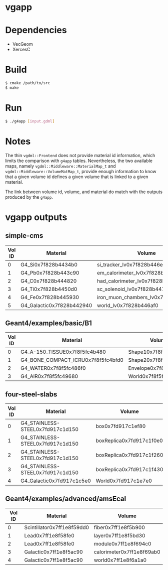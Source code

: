 vgapp
=====

# Dependencies
- VecGeom
- XercesC

# Build
```bash
$ cmake /path/to/src
$ make
```

# Run
```bash
$ ./g4app [input.gdml]
```

# Notes
The thin `vgdml::Frontend` does not provide material id information, which
limits the comparison with `g4app` tables. Nevertheless, the two available maps,
namely `vgdml::Middleware::MaterialMap_t` and
`vgdml::Middleware::VolumeMatMap_t`, provide enough information to know that a
given volume id defines a given volume that is linked to a given material.

The link between volume id, volume, and material do match with the outputs
produced by the `g4app`.

# vgapp outputs

## **simple-cms**

| Vol ID | Material                  | Volume                              |
| ------ | ------------------------- | ----------------------------------- | 
| 0      | G4_Si0x7f828b4434b0       | si_tracker_lv0x7f828b446eb0         |
| 1      | G4_Pb0x7f828b443c90       | em_calorimeter_lv0x7f828b446f80     |
| 2      | G4_C0x7f828b444820        | had_calorimeter_lv0x7f828b447050    |
| 3      | G4_Ti0x7f828b4450d0       | sc_solenoid_lv0x7f828b447120        |
| 4      | G4_Fe0x7f828b445930       | iron_muon_chambers_lv0x7f828b4471f0 |
| 5      | G4_Galactic0x7f828b442940 | world_lv0x7f828b446af0              |

## **Geant4/examples/basic/B1**

| Vol ID | Material                           | Volume                 |
| ------ | ---------------------------------- | ---------------------- | 
| 0      | G4_A-150_TISSUE0x7f8f5fc4b480      | Shape10x7f8f5fc4bef0   |
| 1      | G4_BONE_COMPACT_ICRU0x7f8f5fc4bfd0 | Shape20x7f8f5fc4de80   |
| 2      | G4_WATER0x7f8f5fc486f0             | Envelope0x7f8f5fc4b350 |
| 3      | G4_AIR0x7f8f5fc49680               | World0x7f8f5fc49fe0    |

## **four-steel-slabs**

| Vol ID | Material                         | Volume                   |
| ------ | -------------------------------- | ------------------------ | 
| 0      | G4_STAINLESS-STEEL0x7fd917c1d150 | box0x7fd917c1ef80        |
| 1      | G4_STAINLESS-STEEL0x7fd917c1d150 | boxReplica0x7fd917c1f0e0 |
| 2      | G4_STAINLESS-STEEL0x7fd917c1d150 | boxReplica0x7fd917c1f260 |
| 3      | G4_STAINLESS-STEEL0x7fd917c1d150 | boxReplica0x7fd917c1f430 |
| 4      | G4_Galactic0x7fd917c1c5e0        | World0x7fd917c1e7e0      |

## **Geant4/examples/advanced/amsEcal**

| Vol ID | Material                   | Volume                    |
| ------ | -------------------------- | ------------------------- | 
| 0      | Scintillator0x7ff1e8f59dd0 | fiber0x7ff1e8f5b900       |
| 1      | Lead0x7ff1e8f58fe0         | layer0x7ff1e8f5bd30       |
| 2      | Lead0x7ff1e8f58fe0         | module0x7ff1e8f694c0      |
| 3      | Galactic0x7ff1e8f5ac90     | calorimeter0x7ff1e8f69ab0 |
| 4      | Galactic0x7ff1e8f5ac90     | world0x7ff1e8f6a1a0       |